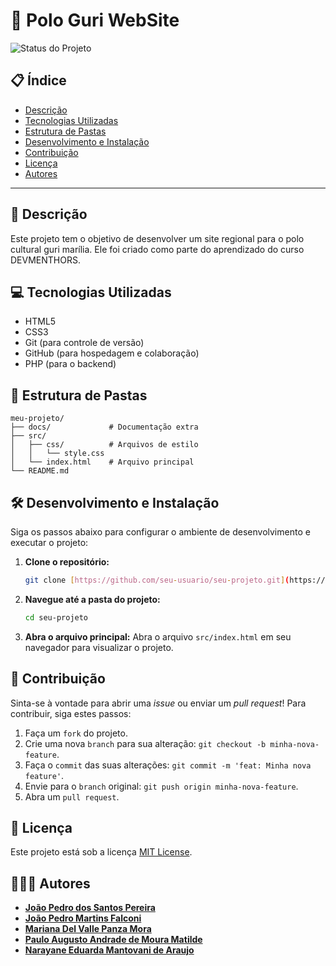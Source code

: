 # 🚀 Polo Guri WebSite

![Status do Projeto](https://img.shields.io/badge/Status-Em%20Desenvolvimento-blue)
## 📋 Índice
* [Descrição](#-descrição)
* [Tecnologias Utilizadas](#-tecnologias-utilizadas)
* [Estrutura de Pastas](#-estrutura-de-pastas)
* [Desenvolvimento e Instalação](#-desenvolvimento-e-instalação)
* [Contribuição](#-contribuição)
* [Licença](#-licença)
* [Autores](#-autores)

---

## 📄 Descrição
Este projeto tem o objetivo de desenvolver um site regional para o polo cultural guri marília. Ele foi criado como parte do aprendizado do curso DEVMENTHORS.

## 💻 Tecnologias Utilizadas
* HTML5
* CSS3
* Git (para controle de versão)
* GitHub (para hospedagem e colaboração)
* PHP (para o backend)

## 📁 Estrutura de Pastas

```
meu-projeto/
├── docs/             # Documentação extra
├── src/
│   ├── css/          # Arquivos de estilo
│   │   └── style.css
│   └── index.html    # Arquivo principal
└── README.md
```

## 🛠️ Desenvolvimento e Instalação
Siga os passos abaixo para configurar o ambiente de desenvolvimento e executar o projeto:

1.  **Clone o repositório:**
    ```bash
    git clone [https://github.com/seu-usuario/seu-projeto.git](https://github.com/seu-usuario/seu-projeto.git)
    ```
2.  **Navegue até a pasta do projeto:**
    ```bash
    cd seu-projeto
    ```
3.  **Abra o arquivo principal:** Abra o arquivo `src/index.html` em seu navegador para visualizar o projeto.

## 🤝 Contribuição
Sinta-se à vontade para abrir uma *issue* ou enviar um *pull request*! Para contribuir, siga estes passos:
1.  Faça um `fork` do projeto.
2.  Crie uma nova `branch` para sua alteração: `git checkout -b minha-nova-feature`.
3.  Faça o `commit` das suas alterações: `git commit -m 'feat: Minha nova feature'`.
4.  Envie para o `branch` original: `git push origin minha-nova-feature`.
5.  Abra um `pull request`.

## 📝 Licença
Este projeto está sob a licença [MIT License](https://opensource.org/licenses/MIT).

## 🧑‍🤝‍🧑 Autores
* **[João Pedro dos Santos Pereira](https://github.com/whotfjao)**
*  **[João Pedro Martins Falconi](https://github.com/Jpzinnnnn)**
*  **[Mariana Del Valle Panza Mora](https://github.com/marimora01)**
*  **[Paulo Augusto Andrade de Moura Matilde](https://github.com/Guto-rz)**
*  **[Narayane Eduarda Mantovani de Araujo](https://github.com/)**
